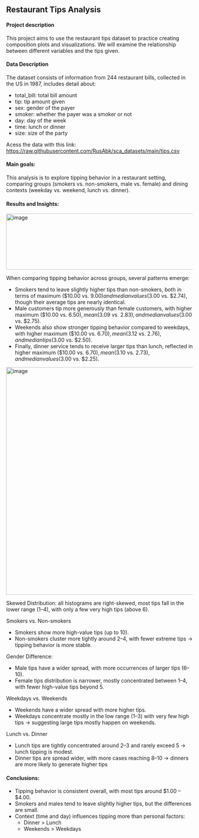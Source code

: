 ## Restaurant Tips Analysis
#### Project description
This project aims to use the restaurant tips dataset to practice creating composition plots and visualizations. We will examine the relationship between different variables and the tips given.
#### Data Description
The dataset consists of information from 244 restaurant bills, collected in the US in 1987, includes detail about:
- total_bill: total bill amount
- tip: tip amount given
- sex: gender of the payer
- smoker: whether the payer was a smoker or not
- day: day of the week
- time: lunch or dinner
- size: size of the party

Acess the data with this link:
https://raw.githubusercontent.com/RusAbk/sca_datasets/main/tips.csv

#### Main goals:
This analysis is to explore tipping behavior in a restaurant setting, comparing groups (smokers vs. non-smokers, male vs. female) and dining contexts (weekday vs. weekend, lunch vs. dinner).

#### Results and Insights:
<img width="718" height="151" alt="image" src="https://github.com/user-attachments/assets/486f6fcc-819f-4545-a2eb-31a4328477ce" />

When comparing tipping behavior across groups, several patterns emerge:
- Smokers tend to leave slightly higher tips than non-smokers, both in terms of maximum ($10.00 vs. $9.00) and median values ($3.00 vs. $2.74), though their average tips are nearly identical.
- Male customers tip more generously than female customers, with higher maximum ($10.00 vs. $6.50), mean ($3.09 vs. $2.83), and median values ($3.00 vs. $2.75).
- Weekends also show stronger tipping behavior compared to weekdays, with higher maximum ($10.00 vs. $6.70), mean ($3.12 vs. $2.76), and median tips ($3.00 vs. $2.50).
- Finally, dinner service tends to receive larger tips than lunch, reflected in higher maximum ($10.00 vs. $6.70), mean ($3.10 vs. $2.73), and median values ($3.00 vs. $2.25).

<img width="1095" height="614" alt="image" src="https://github.com/user-attachments/assets/14ba30f5-f009-4833-8c61-640e95f103af" />

Skewed Distribution: all histograms are right-skewed, most tips fall in the lower range (1–4), with only a few very high tips (above 6).

Smokers vs. Non-smokers
- Smokers show more high-value tips (up to 10).
- Non-smokers cluster more tightly around 2–4, with fewer extreme tips → tipping behavior is more stable.

Gender Difference:
- Male tips have a wider spread, with more occurrences of larger tips (6–10).
- Female tips distribution is narrower, mostly concentrated between 1–4, with fewer high-value tips beyond 5. 

Weekdays vs. Weekends
- Weekends have a wider spread with more higher tips.
- Weekdays concentrate mostly in the low range (1–3) with very few high tips → suggesting large tips mostly happen on weekends.

Lunch vs. Dinner
- Lunch tips are tightly concentrated around 2–3 and rarely exceed 5 → lunch tipping is modest.
- Dinner tips are spread wider, with more cases reaching 8–10 → dinners are more likely to generate higher tips

#### Conclusions:
+ Tipping behavior is consistent overall, with most tips around $1.00 – $4.00.
+ Smokers and males tend to leave slightly higher tips, but the differences are small.
+ Context (time and day) influences tipping more than personal factors:
  + Dinner > Lunch
  + Weekends > Weekdays
